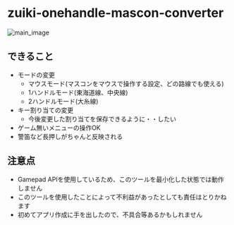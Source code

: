 # zuiki-onehandle-mascon-converter

![main_image](https://user-images.githubusercontent.com/29486402/204465612-d91bcbe7-7f66-44e0-af77-dd36cbb815ae.jpg)

## できること
- モードの変更
    - マウスモード(マスコンをマウスで操作する設定、どの路線でも使える)
    - 1ハンドルモード(東海道線、中央線)
    - 2ハンドルモード(大糸線)
- キー割り当ての変更
    - 今後変更した割り当てを保存できるように・・したい
- ゲーム無いメニューの操作OK
- 警笛など長押しがちゃんと反映される

## 注意点
- Gamepad APIを使用しているため、このツールを最小化した状態では動作しません
- このツールを使用したことによって不利益があったとしても責任はとりかねます
- 初めてアプリ作成に手を出したので、不具合等あるかもしれません
